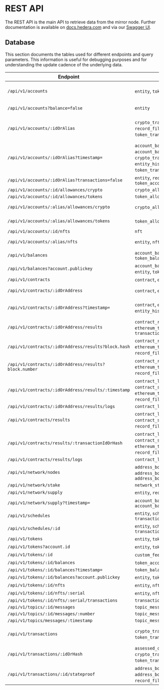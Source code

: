 # REST API

The REST API is the main API to retrieve data from the mirror node. Further documentation is available
on [docs.hedera.com](https://docs.hedera.com/guides/docs/mirror-node-api/cryptocurrency-api) and via
our [Swagger UI](https://mainnet-public.mirrornode.hedera.com/api/v1/docs/#/).

## Database

This section documents the tables used for different endpoints and query parameters. This information is useful for
debugging purposes and for understanding the update cadence of the underlying data.

| Endpoint                                              | Tables                                                                                                                                     | Notes                                                         |
|-------------------------------------------------------|--------------------------------------------------------------------------------------------------------------------------------------------|---------------------------------------------------------------|
| `/api/v1/accounts`                                    | `entity`, `token_balance`                                                                                                                  | Entity tables first used to filter, then joined w/ balances   |
| `/api/v1/accounts?balance=false`                      | `entity`                                                                                                                                   | Balance tables skipped                                        |
| `/api/v1/accounts/:idOrAlias`                         | `crypto_transfer`, `entity`, `record_file`, `token_account`, `token_transfer`, `transaction`                                               | Transfers & transactions are present only for legacy reasons. |
| `/api/v1/accounts/:idOrAlias?timestamp=`              | `account_balance`, `account_balance_file`, `crypto_transfer`, `entity`, `entity_history`, `token_balance`, `token_transfer`, `transaction` | Transfers & transactions are present only for legacy reasons. |
| `/api/v1/accounts/:idOrAlias?transactions=false`      | `entity`, `record_file`, `token_account`                                                                                                   |                                                               |
| `/api/v1/accounts/:id/allowances/crypto`              | `crypto_allowance`                                                                                                                         |                                                               |
| `/api/v1/accounts/:id/allowances/tokens`              | `token_allowance`                                                                                                                          |                                                               |
| `/api/v1/accounts/:alias/allowances/crypto`           | `crypto_allowance`, `entity`                                                                                                               | Separate alias lookup first                                   |
| `/api/v1/accounts/:alias/allowances/tokens`           | `token_allowance`, `entity`                                                                                                                | Separate alias lookup first                                   |
| `/api/v1/accounts/:id/nfts`                           | `nft`                                                                                                                                      |                                                               |
| `/api/v1/accounts/:alias/nfts`                        | `entity`, `nft`                                                                                                                            | Separate alias lookup first                                   |
| `/api/v1/balances`                                    | `account_balance`, `token_balance`                                                                                                         |                                                               |
| `/api/v1/balances?account.publickey`                  | `account_balance`, `contract`, `entity`, `token_balance`                                                                                   | Entity tables used to find by public key                      |
| `/api/v1/contracts`                                   | `contract`, `entity`                                                                                                                       |                                                               |
| `/api/v1/contracts/:idOrAddress`                      | `contract`, `entity`, `file_data`                                                                                                          | `file_data` used to get init bytecode                         |
| `/api/v1/contracts/:idOrAddress?timestamp=`           | `contract`, `entity`, `entity_history`, `file_data`                                                                                        | Union both contract tables to find latest timestamp in range  |
| `/api/v1/contracts/:idOrAddress/results`              | `contract_result`, `ethereum_transaction`, `transaction`                                                                                   | `ethereum_transaction` for hash and `transaction` for index   |
| `/api/v1/contracts/:idOrAddress/results?block.hash`   | `contract_result`, `ethereum_transaction`, `record_file`, `transaction`                                                                    | Separate block lookup by hash first                           |
| `/api/v1/contracts/:idOrAddress/results?block.number` | `contract_result`, `ethereum_transaction`, `record_file`, `transaction`                                                                    | Separate block lookup by number first                         |
| `/api/v1/contracts/:idOrAddress/results/:timestamp`   | `contract_log`, `contract_result`, `contract_state_change`, `ethereum_transaction`, `record_file`, `transaction`                           |                                                               |
| `/api/v1/contracts/:idOrAddress/results/logs`         | `contract_log`                                                                                                                             |                                                               |
| `/api/v1/contracts/results`                           | `contract_log`, `contract_result`, `contract_state_change`, `record_file`, `transaction`                                                   |                                                               |
| `/api/v1/contracts/results/:transactionIdOrHash`      | `contract_log`, `contract_result`, `contract_state_change`, `ethereum_transaction`, `record_file`, `transaction`                           |                                                               |
| `/api/v1/contracts/results/logs`                      | `contract_log`                                                                                                                             |                                                               |
| `/api/v1/network/nodes`                               | `address_book`, `address_book_entry`, `address_book_service_endpoint`                                                                      |                                                               |
| `/api/v1/network/stake`                               | `network_stake`                                                                                                                            |                                                               |
| `/api/v1/network/supply`                              | `entity`, `record_file`                                                                                                                    |                                                               |
| `/api/v1/network/supply?timestamp=`                   | `account_balance`, `account_balance_file`                                                                                                  |                                                               |
| `/api/v1/schedules`                                   | `entity`, `schedule`, `transaction_signature`                                                                                              |                                                               |
| `/api/v1/schedules/:id`                               | `entity`, `schedule`, `transaction_signature`                                                                                              |                                                               |
| `/api/v1/tokens`                                      | `entity`, `token`                                                                                                                          |                                                               |
| `/api/v1/tokens?account.id`                           | `entity`, `token`, `token_account`                                                                                                         |                                                               |
| `/api/v1/tokens/:id`                                  | `custom_fee`, `entity`, `token`                                                                                                            |                                                               |
| `/api/v1/tokens/:id/balances`                         | `token_account`, `record_file`                                                                                                             |                                                               |
| `/api/v1/tokens/:id/balances?timestamp=`              | `token_balance`                                                                                                                            |                                                               |
| `/api/v1/tokens/:id/balances?account.publickey`       | `entity`, `token_balance`                                                                                                                  |                                                               |
| `/api/v1/tokens/:id/nfts`                             | `entity`, `nft`                                                                                                                            |                                                               |
| `/api/v1/tokens/:id/nfts/:serial`                     | `entity`, `nft`                                                                                                                            |                                                               |
| `/api/v1/tokens/:id/nfts/:serial/transactions`        | `transaction`                                                                                                                              |                                                               |
| `/api/v1/topics/:id/messages`                         | `topic_message`                                                                                                                            |                                                               |
| `/api/v1/topics/:id/messages/:number`                 | `topic_message`                                                                                                                            |                                                               |
| `/api/v1/topics/messages/:timestamp`                  | `topic_message`                                                                                                                            |                                                               |
| `/api/v1/transactions`                                | `crypto_transfer`, `token_transfer`, `transaction`                                                                                         | Transfers are present only for legacy reasons                 |
| `/api/v1/transactions/:idOrHash`                      | `assessed_custom_fee`, `crypto_transfer`, `nft_transfer`, `token_transfer`, `transaction`                                                  |                                                               |
| `/api/v1/transactions/:id/stateproof`                 | `address_book`, `address_book_entry`, `record_file`, `transaction`                                                                         | Also downloads RCD files from S3                              |
